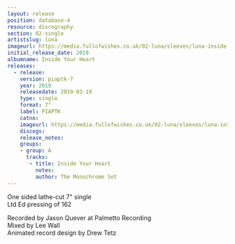 ```yaml
---
layout: release
position: database-4
resource: discography
section: 02-single
artistslug: luna
imageurl: https://media.fullofwishes.co.uk/02-luna/sleeves/luna-inside-your-heart.jpg
initial_release_date: 2019
albumname: Inside Your Heart
releases:
  - release:
    version: piaptk-7
    year: 2019
    releasedate: 2019-03-19
    type: single
    format: 7"
    label: PIAPTK
    catno: 
    imageurl: https://media.fullofwishes.co.uk/02-luna/sleeves/luna-inside-your-heart.jpg
    discogs:
    release_notes:
    groups:
    - group: A
      tracks:
       - title: Inside Your Heart
         notes:
         author: The Monochrome Set
---
```

One sided lathe-cut 7" single  
Ltd Ed pressing of 162  

Recorded by Jason Quever at Palmetto Recording  
Mixed by Lee Wall  
Animated record design by Drew Tetz  
